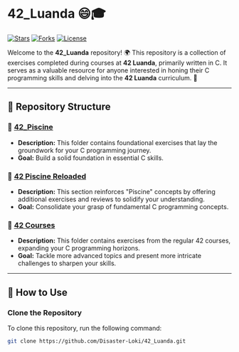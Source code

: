 # 42_Luanda 😄🎓

[![Stars](https://img.shields.io/github/stars/Disaster-Loki/42_Luanda?color=yellow)](https://github.com/Disaster-Loki/42_Luanda/stargazers)
[![Forks](https://img.shields.io/github/forks/Disaster-Loki/42_Luanda?color=blue)](https://github.com/Disaster-Loki/42_Luanda/network/members)
[![License](https://img.shields.io/github/license/Disaster-Loki/42_Luanda)](https://github.com/Disaster-Loki/42_Luanda/blob/main/LICENSE)

Welcome to the **42_Luanda** repository! 🌍 This repository is a collection of exercises completed during courses at **42 Luanda**, primarily written in C. It serves as a valuable resource for anyone interested in honing their C programming skills and delving into the **42 Luanda** curriculum. 🚀

---

## 📂 Repository Structure

### 📁 [42_Piscine](https://https://github.com/Disaster-Loki/42_Piscine)
- **Description:** This folder contains foundational exercises that lay the groundwork for your C programming journey.
- **Goal:** Build a solid foundation in essential C skills.

### 📁 [42 Piscine Reloaded](https://https://github.com/Disaster-Loki/42_Piscine_Reloaded)
- **Description:** This section reinforces "Piscine" concepts by offering additional exercises and reviews to solidify your understanding.
- **Goal:** Consolidate your grasp of fundamental C programming concepts.

### 📁 [42 Courses](https://https://github.com/Disaster-Loki/42_Cursus)
- **Description:** This folder contains exercises from the regular 42 courses, expanding your C programming horizons.
- **Goal:** Tackle more advanced topics and present more intricate challenges to sharpen your skills.

---

## 🌟 How to Use

### Clone the Repository

To clone this repository, run the following command:

```bash
git clone https://github.com/Disaster-Loki/42_Luanda.git

